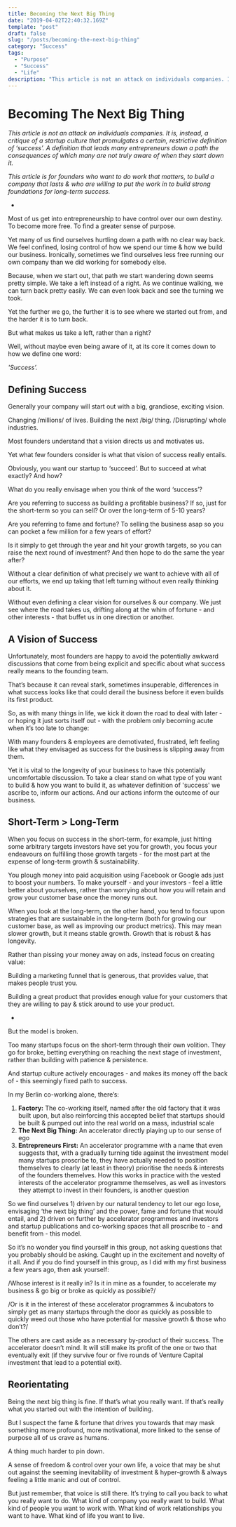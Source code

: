 ```yaml
---
title: Becoming the Next Big Thing
date: "2019-04-02T22:40:32.169Z"
template: "post"
draft: false
slug: "/posts/becoming-the-next-big-thing"
category: "Success"
tags:
  - "Purpose"
  - "Success"
  - "Life"
description: "This article is not an attack on individuals companies. It is, instead, a critique of a startup culture that promulgates a certain, restrictive definition of ‘success’. A definition that leads..."
---
```


# Becoming The Next Big Thing

*This article is not an attack on individuals companies. It is, instead, a critique of a startup culture that promulgates a certain, restrictive definition of ‘success’. A definition that leads many entrepreneurs down a path the consequences of which many are not truly aware of when they start down it.*

*This article is for founders who want to do work that matters, to build a company that lasts & who are willing to put the work in to build strong foundations for long-term success.*

-

Most of us get into entrepreneurship to have control over our own destiny. To become more free. To find a greater sense of purpose.

Yet many of us find ourselves hurtling down a path with no clear way back. We feel confined, losing control of how we spend our time & how we build our business. Ironically, sometimes we find ourselves less free running our own company than we did working for somebody else.

Because, when we start out, that path we start wandering down seems pretty simple. We take a left instead of a right. As we continue walking, we can turn back pretty easily. We can even look back and see the turning we took.

Yet the further we go, the further it is to see where we started out from, and the harder it is to turn back.

But what makes us take a left, rather than a right?

Well, without maybe even being aware of it, at its core it comes down to how we define one word:

*'Success’.*



## Defining Success

Generally your company will start out with a big, grandiose, exciting vision.

Changing /millions/ of lives. Building the next /big/ thing. /Disrupting/ whole industries.

Most founders understand that a vision directs us and motivates us.

Yet what few founders consider is what that vision of success really entails.

Obviously, you want our startup to ‘succeed’. But to succeed at what exactly? And how?

What do you really envisage when you think of the word ‘success’?

Are you referring to success as building a profitable business? If so, just for the short-term so you can sell? Or over the long-term of 5-10 years?

Are you referring to fame and fortune? To selling the business asap so you can pocket a few million for a few years of effort?

Is it simply to get through the year and hit your growth targets, so you can raise the next round of investment? And then hope to do the same the year after?

Without a clear definition of what precisely we want to achieve with all of our efforts, we end up taking that left turning without even really thinking about it.

Without even defining a clear vision for ourselves & our company. We just see where the road takes us, drifting along at the whim of fortune - and other interests - that buffet us in one direction or another.




## A Vision of Success

Unfortunately, most founders are happy to avoid the potentially awkward discussions that come from being explicit and specific about what success really means to the founding team.

That’s because it can reveal stark, sometimes insuperable, differences in what success looks like that could derail the business before it even builds its first product.

So, as with many things in life, we kick it down the road to deal with later - or hoping it just sorts itself out - with the problem only becoming acute when it’s too late to change:

With many founders & employees are demotivated, frustrated, left feeling like what they envisaged as success for the business is slipping away from them.

Yet it is vital to the longevity of your business to have this potentially uncomfortable discussion. To take a clear stand on what type of you want to build & how you want to build it, as whatever definition of 'success' we ascribe to, inform our actions. And our actions inform the outcome of our business.


## Short-Term > Long-Term

When you focus on success in the short-term, for example, just hitting some arbitrary targets investors have set you for growth, you focus your endeavours on fulfilling those growth targets - for the most part at the expense of long-term growth & sustainability.

You plough money into paid acquisition using Facebook or Google ads just to boost your numbers. To make yourself - and your investors - feel a little better about yourselves, rather than worrying about how you will retain and grow your customer base once the money runs out.

When you look at the long-term, on the other hand, you tend to focus upon strategies that are sustainable in the long-term (both for growing our customer base, as well as improving our product metrics). This may mean slower growth, but it means stable growth. Growth that is robust & has longevity.

Rather than pissing your money away on ads, instead focus on creating value:

Building a marketing funnel that is generous, that provides value, that makes people trust you.

Building a great product that provides enough value for your customers that they are willing to pay & stick around to use your product.

-

But the model is broken.

Too many startups focus on the short-term through their own volition. They go for broke, betting everything on reaching the next stage of investment, rather than building with patience & persistence.

And startup culture actively encourages - and makes its money off the back of - this seemingly fixed path to success.

In my Berlin co-working alone, there’s:

1. **Factory:** The co-working itself, named after the old factory that it was built upon, but also reinforcing this accepted belief that startups should be built & pumped out into the real world on a mass, industrial scale
2. **The Next Big Thing:** An accelerator directly playing up to our sense of ego
3. **Entrepreneurs First:** An accelerator programme with a name that even suggests that, with a gradually turning tide against the investment model many startups proscribe to, they have actually needed to position themselves to clearly (at least in theory) prioritise the needs & interests of the founders themelves. How this works in practice with the vested interests of the accelerator programme themselves, as well as investors they attempt to invest in their founders, is another question

So we find ourselves 1) driven by our natural tendency to let our ego lose, envisaging ‘the next big thing’ and the power, fame and fortune that would entail, and 2) driven on further by accelerator programmes and investors and startup publications and co-working spaces that all proscribe to - and benefit from - this model.

So it’s no wonder you find yourself in this group, not asking questions that you probably should be asking. Caught up in the excitement and novelty of it all.  And if you do find yourself in this group,  as I did with my first business a few years ago, then ask yourself:

/Whose interest is it really in? Is it in mine as a founder, to accelerate my business & go big or broke as quickly as possible?/

/Or is it in the interest of these accelerator programmes & incubators to simply get as many startups through the door as quickly as possible to quickly weed out those who have potential for massive growth & those who don’t?/

The others are cast aside as a necessary by-product of their success. The accelerator doesn’t mind. It will still make its profit of the one or two that eventually exit (if they survive four or five rounds of Venture Capital investment that lead to a potential exit).


## Reorientating

Being the next big thing is fine. If that’s what you really want. If that’s really what you started out with the intention of building.

But I suspect the fame & fortune that drives you towards that may mask something more profound, more motivational, more linked to the sense of purpose all of us crave as humans.

A thing much harder to pin down.

A sense of freedom & control over your own life, a voice that may be shut out against the seeming inevitability of investment & hyper-growth & always feeling a little manic and out of control.

But just remember, that voice is still there.  It’s trying to call you back to what you really want to do. What kind of company you really want to build. What kind of people you want to work with. What kind of work relationships you want to have. What kind of life you want to live.
